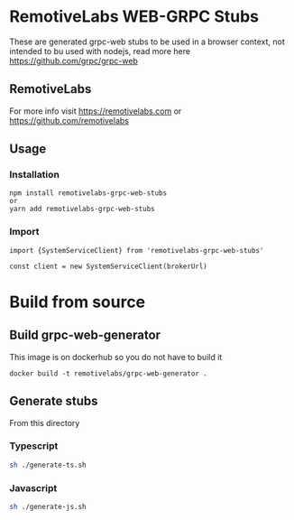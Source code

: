 # RemotiveLabs WEB-GRPC Stubs

These are generated grpc-web stubs to be used in a browser context, not intended
to bu used with nodejs, read more here https://github.com/grpc/grpc-web

## RemotiveLabs

For more info visit https://remotivelabs.com or https://github.com/remotivelabs


## Usage

### Installation
```
npm install remotivelabs-grpc-web-stubs
or
yarn add remotivelabs-grpc-web-stubs
```

### Import
```
import {SystemServiceClient} from 'remotivelabs-grpc-web-stubs'

const client = new SystemServiceClient(brokerUrl)

```

# Build from source 

## Build grpc-web-generator

This image is on dockerhub so you do not have to build it
```
docker build -t remotivelabs/grpc-web-generator .
```

## Generate stubs

From this directory

### Typescript

```sh
sh ./generate-ts.sh
```

### Javascript

```sh
sh ./generate-js.sh
```

